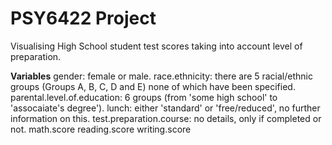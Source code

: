 # PSY6422 Project
Visualising High School student test scores taking into account level of preparation.

**Variables**
gender: female or male.
race.ethnicity: there are 5 racial/ethnic groups (Groups A, B, C, D and E) none of which have been specified.
parental.level.of.education: 6 groups (from 'some high school' to 'assocaiate's degree').
lunch: either 'standard' or 'free/reduced', no further information on this.
test.preparation.course: no details, only if completed or not.
math.score
reading.score
writing.score
